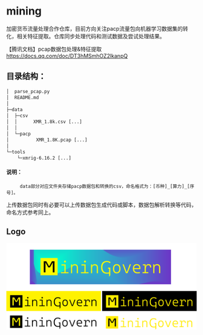 # mining
加密货币流量处理合作仓库，目前方向关注pacp流量包向机器学习数据集的转化，相关特征提取。仓库同步处理代码和测试数据及尝试处理结果。

【腾讯文档】pcap数据包处理&特征提取
https://docs.qq.com/doc/DT3hMSmhOZ2lkanpQ
## 目录结构：

```
│  parse_pcap.py
│  README.md
│
├─data
│  ├─csv
│  │      XMR_1.8k.csv [...]
│  │
│  └─pacp
│          XMR_1.8K.pcap [...]
│
└─tools
    └─xmrig-6.16.2 [...]
```

#### 说明：
         data部分对应文件夹存储pacp数据包和转换的csv，命名格式为：[币种]_[算力]_[序号]。

上传数据包同时有必要可以上传数据包生成代码或脚本，数据包解析转换等代码，命名方式参考同上。



## Logo

![](README/vis_all.png)